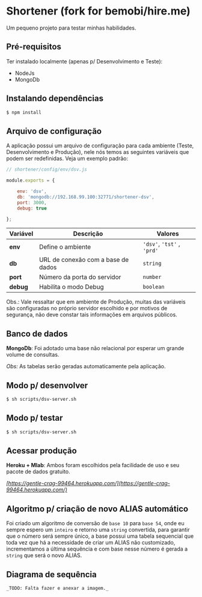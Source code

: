 # Shortener (fork for bemobi/hire.me)

Um pequeno projeto para testar minhas habilidades.

## Pré-requisitos

Ter instalado localmente (apenas p/ Desenvolvimento e Teste):
- NodeJs
- MongoDb

## Instalando dependências

```bash
$ npm install
```

## Arquivo de configuração

A aplicação possui um arquivo de configuração para cada ambiente (Teste, Desenvolvimento e Produção), nele nós temos as seguintes variáveis que podem ser redefinidas. Veja um exemplo padrão:

```javascript
// shortener/config/env/dsv.js

module.exports = {

	env: 'dsv',
	db: 'mongodb://192.168.99.100:32771/shortener-dsv',
	port: 3000,
	debug: true

};
```

Variável | Descrição | Valores
--- | --- | ---
**env** | Define o ambiente | `'dsv'`, `'tst'` , `'prd'`
**db** | URL de conexão com a base de dados | `string`
**port** | Número da porta do servidor | `number`
**debug** | Habilita o modo Debug | `boolean`

Obs.: Vale ressaltar que em ambiente de Produção, muitas das variáveis são configuradas no próprio servidor escolhido e por motivos de segurança, não deve constar tais informações em arquivos públicos.

## Banco de dados

**MongoDb**: Foi adotado uma base não relacional por esperar um grande volume de consultas.

_Obs:_ As tabelas serão geradas automaticamente pela aplicação.

## Modo p/ desenvolver

```bash
$ sh scripts/dsv-server.sh
```

## Modo p/ testar

```bash
$ sh scripts/dsv-server.sh
```

## Acessar produção

**Heroku + Mlab**: Ambos foram escolhidos pela facilidade de uso e seu pacote de dados gratuito.

_[https://gentle-crag-99464.herokuapp.com/](https://gentle-crag-99464.herokuapp.com/)_

## Algoritmo p/ criação de novo ALIAS automático 

Foi criado um algoritmo de conversão de `base 10` para `base 54`, onde eu sempre espero um `inteiro` e retorno uma `string` convertida, para garantir que o número será sempre único, a base possui uma tabela sequencial que toda vez que há a necessidade de criar um ALIAS não customizado, incrementamos a última sequência e com base nesse número é gerada a `string` que será o novo ALIAS.

## Diagrama de sequência

`_TODO: Falta fazer e anexar a imagem._`
